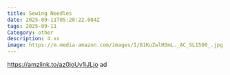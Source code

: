 ```yaml
---
title: Sewing Needles
date: 2025-09-11T05:20:22.084Z
tags: 2025-09-11
Category: other
description: 4.xx
image: https://m.media-amazon.com/images/I/81KuZwlH3mL._AC_SL1500_.jpg
---
```

https://amzlink.to/az0joUv1iJLjo ad